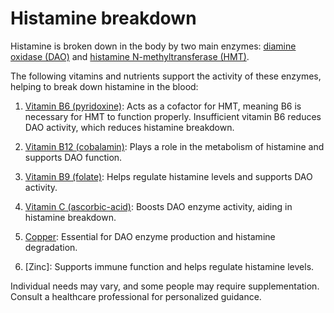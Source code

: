 [//]: # (
source: gpt-3 + jph editing
tags: histamines processes vitamins suppplements
)

# Histamine breakdown

Histamine is broken down in the body by two main enzymes: [diamine oxidase (DAO)](../diamine-oxidase/) and [histamine N-methyltransferase (HMT)](../histamine-n-methyltransferase/).

The following vitamins and nutrients support the activity of these enzymes, helping to break down histamine in the blood:

1. [Vitamin B6 (pyridoxine)](../vitamin-b6-pyridoxine/): Acts as a cofactor for HMT, meaning B6 is necessary for HMT to function properly. Insufficient vitamin B6 reduces DAO activity, which reduces histamine breakdown.

2. [Vitamin B12 (cobalamin)](../vitamin-b12-cobalamin/): Plays a role in the metabolism of histamine and supports DAO function.

3. [Vitamin B9 (folate)](../vitamin-b9-folate/): Helps regulate histamine levels and supports DAO activity.

4. [Vitamin C (ascorbic-acid)](../vitamin-c-ascorbic-acid/): Boosts DAO enzyme activity, aiding in histamine breakdown.

5. [Copper](../copper/): Essential for DAO enzyme production and histamine degradation.

6. [Zinc]: Supports immune function and helps regulate histamine levels.

Individual needs may vary, and some people may require supplementation. Consult a healthcare professional for personalized guidance.
